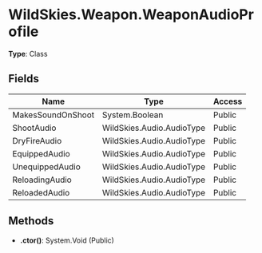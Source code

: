 ﻿# WildSkies.Weapon.WeaponAudioProfile

**Type**: Class

## Fields

| Name | Type | Access |
|------|------|--------|
| MakesSoundOnShoot | System.Boolean | Public |
| ShootAudio | WildSkies.Audio.AudioType | Public |
| DryFireAudio | WildSkies.Audio.AudioType | Public |
| EquippedAudio | WildSkies.Audio.AudioType | Public |
| UnequippedAudio | WildSkies.Audio.AudioType | Public |
| ReloadingAudio | WildSkies.Audio.AudioType | Public |
| ReloadedAudio | WildSkies.Audio.AudioType | Public |

## Methods

- **.ctor()**: System.Void (Public)

